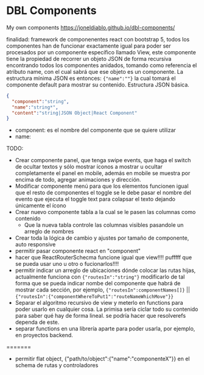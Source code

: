 # DBL Components

My own components https://joneldiablo.github.io/dbl-components/

finalidad: framework de componenentes react con bootstrap 5, todos los componentes han de funcionar exactamente igual para poder ser procesados por un componente específico llamado View, este componente tiene la propiedad de recorrer un objeto JSON de forma recursiva encontrando todos los componentes anidados, tomando como referencia el atributo name, con el cual sabrá que ese objeto es un componente. La estructura mínima JSON es entonces: `{"name":""}` la cual tomará el componente default para mostrar su contenido.
Estructura JSON básica.

```json
{
  "component":"string",
  "name":"string*",
  "content":"string|JSON Object|React Component"
}
```

* component: es el nombre del componente que se quiere utilizar 
* name: 


TODO: 

* Crear componente panel, que tenga swipe events, que haga el switch de ocultar textos y sólo mostrar íconos a mostrar u ocultar completamente el panel en mobile, además en mobile se muestra por encima de todo, agregar animaciones y dirección.
* Modificar componente menú para que los elementos funcionen igual que el resto de componentes el toggle se le debe pasar el nombre del evento que ejecuta el toggle text para colapsar el texto dejando únicamente el ícono
* Crear nuevo componente tabla a la cual se le pasen las columnas como contenido
  * Que la nueva tabla controle las columnas visibles pasandole un arreglo de nombres
* Crear toda la lógica de cambio y ajustes por tamaño de componente, auto responsive
* permitir pasar componente react en "component"
* hacer que ReactRouterSchecma funcione igual que view!!!! pufffff que se pueda usar uno u otro o fucionarlos!!!!
* permitir indicar un arreglo de ubicaciones dónde colocar las rutas hijas, actualmente funciona con `{"routesIn":"string"}` modificarlo de tal forma que se pueda indicar nombe del componente que habrá de mostrar cada sección, por ejemplo, `{"routesIn":componentNames[]}` || `{"routesIn":{"componentWhereToPut1":"routeNameWhichMove"}}`
* Separar el algoritmo recursivo de view y meterlo en functions para poder usarlo en cualquier cosa. La primisa sería ciclar todo su contenido para saber qué hay de forma lineal. se podría hacer que resolverefs dependa de este.
* separar functions en una librería aparte para poder usarla, por ejemplo, en proyectos backend.


=======
* permitir flat object, {"path/to/object":{"name":"componenteX"}} en el schema de rutas y controladores